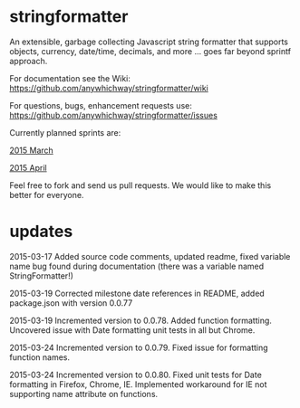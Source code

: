 # stringformatter
An extensible, garbage collecting Javascript string formatter that supports objects, currency, date/time, decimals, and more ... goes far beyond sprintf approach.

For documentation see the Wiki: https://github.com/anywhichway/stringformatter/wiki

For questions, bugs, enhancement requests use: https://github.com/anywhichway/stringformatter/issues

Currently planned sprints are:

[2015 March](https://github.com/anywhichway/stringformatter/issues?q=is%3Aopen+is%3Aissue+milestone%3A%222015+March+Sprint%22)

[2015 April](https://github.com/anywhichway/stringformatter/issues?q=is%3Aopen+is%3Aissue+milestone%3A%222015+April+Sprint%22)

Feel free to fork and send us pull requests. We would like to make this better for everyone.

# updates

2015-03-17 Added source code comments, updated readme, fixed variable name bug found during documentation (there was a variable named StringFormatter!)

2015-03-19 Corrected milestone date references in README, added package.json with version 0.0.77

2015-03-19 Incremented version to 0.0.78. Added function formatting. Uncovered issue with Date formatting unit tests in all but Chrome.

2015-03-24 Incremented version to 0.0.79. Fixed issue for formatting function names.

2015-03-24 Incremented version to 0.0.80. Fixed unit tests for Date formatting in Firefox, Chrome, IE. Implemented workaround for IE not supporting name attribute on functions. 

